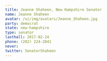 ```yaml
---
title: Jeanne Shaheen, New Hampshire Senator
name: Jeanne Shaheen
avatar: /ui/img/avatars/Jeanne_Shaheen.jpg
party: democrat
state: new-hampshire
type: senator
lasthall: 2017-02-24
phone: (202) 224-2841
never: 
twitter: SenatorShaheen
---
```

